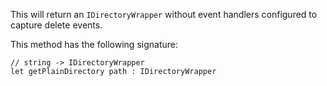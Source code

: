 <!--bl
    (filemeta
        (title "Get Plain Directory")
    )
/bl-->
This will return an `IDirectoryWrapper` without event handlers configured to capture delete events.

This method has the following signature:

```f#
// string -> IDirectoryWrapper
let getPlainDirectory path : IDirectoryWrapper
```